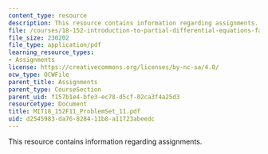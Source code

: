 ```yaml
---
content_type: resource
description: This resource contains information regarding assignments.
file: /courses/18-152-introduction-to-partial-differential-equations-fall-2011/d2545983da76828411b8a11723abeedc_MIT18_152F11_ProblemSet_11.pdf
file_size: 230202
file_type: application/pdf
learning_resource_types:
- Assignments
license: https://creativecommons.org/licenses/by-nc-sa/4.0/
ocw_type: OCWFile
parent_title: Assignments
parent_type: CourseSection
parent_uid: f157b1e4-bfe3-ec78-d5cf-02ca3f4a25d3
resourcetype: Document
title: MIT18_152F11_ProblemSet_11.pdf
uid: d2545983-da76-8284-11b8-a11723abeedc
---
```

This resource contains information regarding assignments.